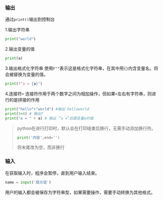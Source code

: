 ### 输出

通过`print()`输出到控制台

1.输出字符串
```python
print("world")
```
2.输出变量的值
```python
print(a)
```
3.输出格式化字符串
使用`F""`表示这是格式化字符串，在其中用`{}`内含变量名。将会被替换为变量的值。
```python
print(f"a = {a}")
```
4.连接符`+`
连接符作用于两个数字之间为相加操作，但如果`+`左右有字符串，则进行的是拼接的作用
```python
print("hello"+"world") #输出 helloworld
print(3+4) # 输出7
print("a = " + a) # 输出 “a =”后跟变量a的值
```
> python在进行打印时，默认会在打印结束后换行，无需手动添加换行符。
> ```python
> print('内容',end='')
> ```
> 将末尾改为空，而非换行

### 输入
在获取输入时，程序会暂停，直到用户输入结束。
```python
name = input('提示语')
```

用户的输入都会被保存为字符串型，如果需要操作，需要手动转换为其他格式。

